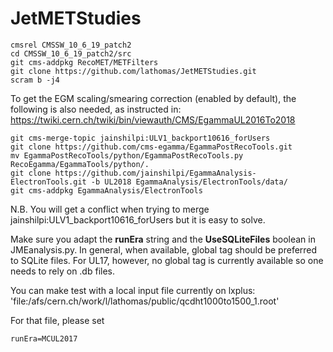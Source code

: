 # JetMETStudies

```
cmsrel CMSSW_10_6_19_patch2
cd CMSSW_10_6_19_patch2/src
git cms-addpkg RecoMET/METFilters
git clone https://github.com/lathomas/JetMETStudies.git 
scram b -j4
```

To get the EGM scaling/smearing correction (enabled by default), the following is also needed, as instructed in: <br>
https://twiki.cern.ch/twiki/bin/viewauth/CMS/EgammaUL2016To2018
```
git cms-merge-topic jainshilpi:ULV1_backport10616_forUsers
git clone https://github.com/cms-egamma/EgammaPostRecoTools.git
mv EgammaPostRecoTools/python/EgammaPostRecoTools.py RecoEgamma/EgammaTools/python/.
git clone https://github.com/jainshilpi/EgammaAnalysis-ElectronTools.git -b UL2018 EgammaAnalysis/ElectronTools/data/
git cms-addpkg EgammaAnalysis/ElectronTools
```
N.B. You will get a conflict when trying to merge jainshilpi:ULV1_backport10616_forUsers but it is easy to solve.

Make sure you adapt the **runEra** string and the **UseSQLiteFiles** boolean in JMEanalysis.py. 
In general, when available, global tag should be preferred to SQLite files. For UL17, however, no global tag is currently available so one needs to rely on .db files. 

You can make test with a local input file currently on lxplus: 
'file:/afs/cern.ch/work/l/lathomas/public/qcdht1000to1500_1.root'

For that file, please set
```
runEra=MCUL2017
```
